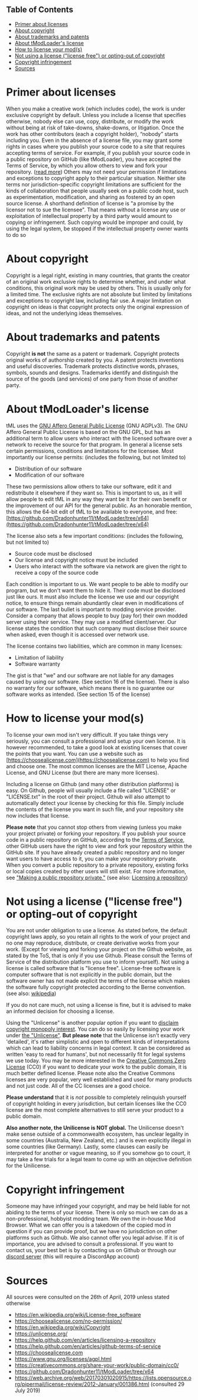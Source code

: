 ## Table of Contents
* [Primer about licenses](#primer-about-licenses)
* [About copyright](#about-copyright)
* [About trademarks and patents](#about-trademarks-and-patents)
* [About tModLoader's license](#about-tmodloaders-license)
* [How to license your mod(s)](#how-to-license-your-mods)
* [Not using a license ("license free") or opting-out of copyright](#not-using-a-license-license-free-or-opting-out-of-copyright)
* [Copyright infringement](#copyright-infringement)
* [Sources](#sources)

# Primer about licenses
When you make a creative work (which includes code), the work is under exclusive copyright by default. 
Unless you include a license that specifies otherwise, nobody else can use, copy, distribute, or modify the work without being at risk of take-downs, shake-downs, or litigation. 
Once the work has other contributors (each a copyright holder), “nobody” starts including you.
Even in the absence of a license file, you may grant some rights in cases where you publish your source code to a site that requires accepting terms of service. 
For example, if you publish your source code in a public repository on GitHub (like tModLoader), you have accepted the Terms of Service, by which you allow others to view and fork your repository. ([read more](https://help.github.com/en/articles/licensing-a-repository#disclaimer))
Others may not need your permission if limitations and exceptions to copyright apply to their particular situation. 
Neither site terms nor jurisdiction-specific copyright limitations are sufficient for the kinds of collaboration that people usually seek on a public code host, such as experimentation, modification, and sharing as fostered by an open source license. A shorthand definition of license is "a promise by the licensor not to sue the licensee". That means without a license any use or exploitation of intellectual property by a third party would amount to copying or infringement. Such copying would be improper and could, by using the legal system, be stopped if the intellectual property owner wants to do so

# About copyright
Copyright is a legal right, existing in many countries, that grants the creator of an original work exclusive rights to determine whether, and under what conditions, this original work may be used by others.
This is usually only for a limited time. 
The exclusive rights are not absolute but limited by limitations and exceptions to copyright law, including fair use. 
A major limitation on copyright on ideas is that copyright protects only the original expression of ideas, and not the underlying ideas themselves.

# About trademarks and patents
Copyright **is not** the same as a patent or trademark.
Copyright protects original works of authorship created by you. 
A patent protects inventions and useful discoveries. 
Trademark protects distinctive words, phrases, symbols, sounds and designs.
Trademarks identify and distinguish the source of the goods (and services) of one party from those of another party.

# About tModLoader's license
tML uses the [GNU Affero General Public License](https://www.gnu.org/licenses/agpl.html) (GNU AGPLv3). The GNU Affero General Public License is based on the GNU GPL, but has an additional term to allow users who interact with the licensed software over a network to receive the source for that program. In general a license sets certain permissions, conditions and limitations for the licensee. Most importantly our license permits: (includes the following, but not limited to)
- Distribution of our software
- Modification of our software

These two permissions allow others to take our software, edit it and redistribute it elsewhere if they want so. This is important to us, as it will allow people to edit tML in any way they want be it for their own benefit or the improvement of our API for the general public. As an honorable mention, this allows the 64-bit edit of tML to be available to everyone, and free: [https://github.com/Dradonhunter11/tModLoader/tree/x64](https://github.com/Dradonhunter11/tModLoader/tree/x64)

The license also sets a few important conditions: (includes the following, but not limited to)
- Source code must be disclosed
- Our license and copyright notice must be included
- Users who interact with the software via network are given the right to receive a copy of the source code

Each condition is important to us. We want people to be able to modify our program, but we don't want them to hide it. Their code must be disclosed just like ours. It must also include the license we use and our copyright notice, to ensure things remain abundantly clear even in modifications of our software. The last bullet is important to modding service provider. Consider a company that allows people to buy (pay for) their own modded server using their service. They may use a modified client/server. Our license states the condition that such company must disclose their source when asked, even though it is accessed over network use.

The license contains two liabilities, which are common in many licenses:
- Limitation of liability
- Software warranty

The gist is that "we" and our software are not liable for any damages caused by using our software. (See section 16 of the license). There is also no warranty for our software, which means there is no guarantee our software works as intended. (See section 15 of the license)

# How to license your mod(s)
To license your own mod isn't very difficult. If you take things very seriously, you can consult a professional and setup your own license. It is however recommended, to take a good look at existing licenses that cover the points that you want. You can use a website such as [https://choosealicense.com](https://choosealicense.com) to help you find and choose one. The most common licenses are the MIT License, Apache License, and GNU License (but there are many more licenses).

Including a license on Github (and many other distribution platforms) is easy. On Github, people will usually include a file called "LICENSE" or "LICENSE.txt" in the root of their project. Github will also attempt to automatically detect your license by checking for this file. Simply include the contents of the license you want in such file, and your repository site now includes that license.

**Please note** that you cannot stop others from viewing (unless you make your project private) or forking your repository. If you publish your source code in a public repository on GitHub, according to the [Terms of Service](https://help.github.com/en/articles/github-terms-of-service), other GitHub users have the right to view and fork your repository within the GitHub site. If you have already created a public repository and no longer want users to have access to it, you can make your repository private. When you convert a public repository to a private repository, existing forks or local copies created by other users will still exist. For more information, see ["Making a public repository private."](https://help.github.com/en/articles/making-a-public-repository-private) (see also: [Licensing a repository](https://help.github.com/en/articles/licensing-a-repository))

# Not using a license ("license free") or opting-out of copyright
You are not under obligation to use a license. As stated before, the default copyright laws apply, so you retain all rights to the work of your project and no one may reproduce, distribute, or create derivative works from your work. (Except for viewing and forking your project on the Github website, as stated by the ToS, that is only if you use Github. Please consult the Terms of Service of the distribution platform you use to inform yourself). Not using a license is called software that is "license free". License-free software is computer software that is not explicitly in the public domain, but the software owner has not made explicit the terms of the license which makes the software fully copyright protected according to the Berne convention. (see also: [wikipedia](https://en.wikipedia.org/wiki/License-free_software))

If you do not care much, not using a license is fine, but it is advised to make an informed decision for choosing a license.

Using the "Unlicense" is another popular option if you want to [disclaim copyright monopoly interest](https://cr.yp.to/publicdomain.html). You can do so easily by licensing your work under [the "Unlicense"](https://unlicense.org/).
**But please note** that the Unlicense isn't exactly very 'detailed', it's rather simplistic and open to different kinds of interpretations which can lead to liability concerns in legal context. It can be considered as written 'easy to read for humans', but not necessarily fit for legal systems we use today. You may be more interested in the [Creative Commons Zero License](https://creativecommons.org/share-your-work/public-domain/cc0/) (CC0) if you want to dedicate your work to the public domain, it is much better defined license. Please note also the Creative Commons licenses are very popular, very well established and used for many products and not just code. All of the CC licenses are a good choice.

**Please understand** that it is _not_ possible to completely relinquish yourself of copyright holding in every jurisdiction, but certain licenses like the CC0 license are the most complete alternatives to still serve your product to a public domain. 

**Also another note, the Unilicense is NOT global.** The Unilicense doesn't make sense outside of a commonwealth ecosystem, has unclear legality in some countries (Australia, New Zealand, etc.) and is even explicitly illegal in some countries (like Germany). Lastly, some clauses can easily be interpreted for another or vague meaning, so if you somehow go to court, it may take a few trials for a legal team to come up with an objective definition for the Unilicense. 

# Copyright infringement
Someone may have infringed your copyright, and may be held liable for not abiding to the terms of your license. There is only so much we can do as a non-professional, hobbyist modding team. We own the in-house Mod Browser. What we can offer you is a takedown of the copied mod in question if you can provide proof, but we have no jurisdiction on other platforms such as Github. We also cannot offer you legal advise. If it is of importance, you are advised to consult a professional. If you want to contact us, your best bet is by contacting us on Github or through our [discord server](https://tmodloader.net/discord) (this will require a DiscordApp account)

# Sources
All sources were consulted on the 26th of April, 2019 unless stated otherwise
* https://en.wikipedia.org/wiki/License-free_software
* https://choosealicense.com/no-permission/
* https://en.wikipedia.org/wiki/Copyright
* https://unlicense.org/
* https://help.github.com/en/articles/licensing-a-repository
* https://help.github.com/en/articles/github-terms-of-service
* https://choosealicense.com
* https://www.gnu.org/licenses/agpl.html
* https://creativecommons.org/share-your-work/public-domain/cc0/
* https://github.com/Dradonhunter11/tModLoader/tree/x64
* https://web.archive.org/web/20170301020915/https://lists.opensource.org/pipermail/license-review/2012-January/001386.html (consulted 29 July 2019)